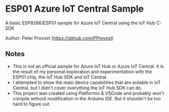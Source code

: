 # ESP01 Azure IoT Central Sample

A basic ESP8266/ESP01 sample for Azure IoT Central using the IoT Hub C-SDK

Author: Peter Provost (https://github.com/PProvost)

## Notes

* This is not an official sample for Azure IoT Hub or Azure IoT Central. It is the 
  result of my personal exploration and experimentation with the ESP01 chip, the
  IoT Hub SDK and IoT Central.
* I attempted to show the main device capabilities that are avilable in IoT Central,
  but I didn't cover everything the IoT Hub SDK can do.
* This project was created using Platformio & VSCode and probably won't compile
  without modification in the Arduino IDE. But it shouldn't be too hard to figure
  out.
